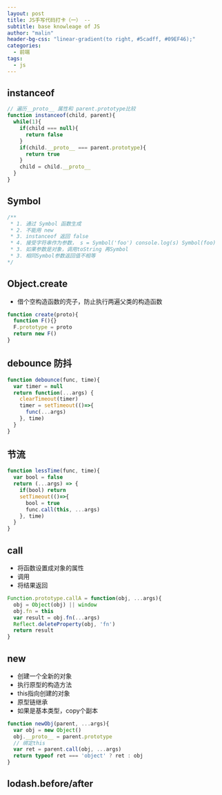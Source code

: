 ```yaml
---
layout: post
title: JS手写代码打卡（一） -- 
subtitle: base knowleage of JS
author: "malin"
header-bg-css: "linear-gradient(to right, #5cadff, #09EF46);"
categories:
  - 前端
tags:
  - js
---
```


## instanceof

```js
// 遍历__proto__ 属性和 parent.prototype比较
function instanceof(child, parent){
  while(1){
    if(child === null){
      return false
    }
    if(child.__proto__ === parent.prototype){
      return true
    }
    child = child.__proto__
  }
}
```
<!--more-->
## Symbol

```js
/**
 * 1. 通过 Symbol 函数生成
 * 2. 不能用 new
 * 3. instanceof 返回 false
 * 4. 接受字符串作为参数， s = Symbol('foo') console.log(s) Symbol(foo)
 * 3. 如果参数是对象，调用toString 再Symbol
 * 3. 相同Symbol参数返回值不相等
*/

```

## Object.create

- 借个空构造函数的壳子，防止执行两遍父类的构造函数

```js
function create(proto){
  function F(){}
  F.prototype = proto
  return new F()
}
```

## debounce 防抖

```js
function debounce(func, time){
  var timer = null
  return function(...args) {
    clearTimeout(timer)
    timer = setTimeout(()=>{
      func(...args)
    }, time)
  }
}
```

## 节流

```js
function lessTime(func, time){
  var bool = false
  return (...args) => {
    if(bool) return
    setTimeout(()=>{
      bool = true
      func.call(this, ...args)
    }, time)
  }
}
```

## call

- 将函数设置成对象的属性
- 调用
- 将结果返回

```js
Function.prototype.callA = function(obj, ...args){
  obj = Object(obj) || window
  obj.fn = this
  var result = obj.fn(...args)
  Reflect.deleteProperty(obj, 'fn')
  return result
}
```

## new

- 创建一个全新的对象
- 执行原型的构造方法
- this指向创建的对象
- 原型链继承
- 如果是基本类型，copy个副本

```js
function newObj(parent, ...args){
  var obj = new Object()
  obj.__proto__ = parent.prototype
  // 绑定this
  var ret = parent.call(obj, ...args)
  return typeof ret === 'object' ? ret : obj
}
```

## lodash.before/after